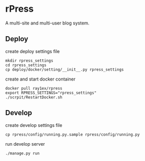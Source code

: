 # rPress
A multi-site and multi-user blog system.


## Deploy

create deploy settings file
```shell script
mkdir rpress_settings
cd rpress_settings
cp deploy/docker/setting/__init__.py rpress_settings
```

create and start docker container
```shell script
docker pull ray1ex/rpress
export RPRESS_SETTINGS="rpress_settings"
./scrpit/RestartDocker.sh
```

## Develop

create develop settings file
```shell script
cp rpress/config/running.py.sample rpress/config/running.py
```

run develop server
```shell script
./manage.py run
```

